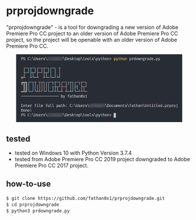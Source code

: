 # prprojdowngrade
"prprojdowngrade" - is a tool for downgrading a new version of Adobe Premiere Pro CC project to an older version of Adobe Premiere Pro CC project, so the project will be openable with an older version of Adobe Premiere Pro CC.
<p align="center">
<img src="https://raw.githubusercontent.com/fathan0x1/prprojdowngrade/master/screenshot.png" width=450>
</p>

## tested
* tested on Windows 10 with Python Version 3.7.4
* tested from Adobe Premiere Pro CC 2019 project downgraded to Adobe Premiere Pro CC 2017 project.

## how-to-use
```sh
$ git clone https://github.com/fathan0x1/prprojdowngrade.git
$ cd prprojdowngrade
$ python3 prdowngrade.py
```
